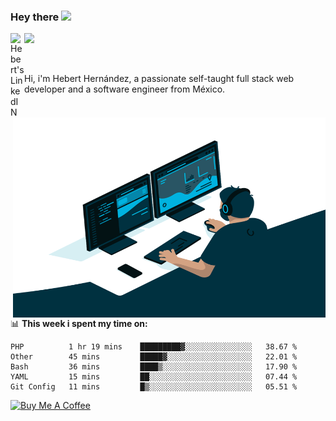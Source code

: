 ### Hey there <img src="https://media.giphy.com/media/hvRJCLFzcasrR4ia7z/giphy.gif" width="25px">
<a href="https://www.linkedin.com/in/evertcode/" target="_blank">
  <img align="left" alt="Hebert's LinkedIN" width="22px" src="https://raw.githubusercontent.com/peterthehan/peterthehan/master/assets/linkedin.svg" />
</a>

![](https://visitor-badge.glitch.me/badge?page_id=evertcode.evertcode)

<br />

Hi, i'm Hebert Hernández, a passionate self-taught full stack web developer and a software engineer from México.

<img align="right" alt="GIF" src="https://github.com/evertcode/evertcode/blob/master/code.gif?raw=true" width="500" height="320" />

📊 **This week i spent my time on:**

<!--START_SECTION:waka-->
```text
PHP          1 hr 19 mins    █████████▓░░░░░░░░░░░░░░░   38.67 % 
Other        45 mins         █████▓░░░░░░░░░░░░░░░░░░░   22.01 % 
Bash         36 mins         ████▒░░░░░░░░░░░░░░░░░░░░   17.90 % 
YAML         15 mins         ██░░░░░░░░░░░░░░░░░░░░░░░   07.44 % 
Git Config   11 mins         █▒░░░░░░░░░░░░░░░░░░░░░░░   05.51 % 
```
<!--END_SECTION:waka-->

<a href="https://www.buymeacoffee.com/evertcode" target="_blank"><img src="https://cdn.buymeacoffee.com/buttons/v2/default-red.png" alt="Buy Me A Coffee" width="150" ></a>

